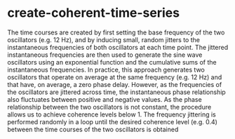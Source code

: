 # create-coherent-time-series
The time courses are created by first setting the base frequency of the two oscillators (e.g. 12 Hz), and by inducing small, random jitters to the instantaneous frequencies of both oscillators at each time point.  The jittered instantaneous frequencies are then used to generate the sine wave oscillators using an exponential function and the cumulative sums of the instantaneous frequencies. In practice, this approach generates two oscillators that operate on average at the same frequency (e.g. 12 Hz) and that have, on average, a zero phase delay. However, as the frequencies of the oscillators are jittered across time, the instantaneous phase relationship also fluctuates between positive and negative values. As the phase relationship between the two oscillators is not constant, the procedure allows us to achieve coherence levels below 1. The frequency jittering is performed randomly in a loop until the desired coherence level (e.g. 0.4) between the time courses of the two oscillators is obtained
